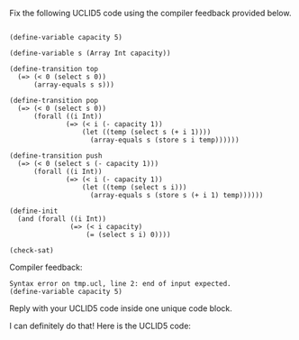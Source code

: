 
Fix the following UCLID5 code using the compiler feedback provided below.

```

(define-variable capacity 5)

(define-variable s (Array Int capacity))

(define-transition top
  (=> (< 0 (select s 0))
      (array-equals s s)))

(define-transition pop
  (=> (< 0 (select s 0))
      (forall ((i Int))
              (=> (< i (- capacity 1))
                  (let ((temp (select s (+ i 1))))
                    (array-equals s (store s i temp))))))

(define-transition push
  (=> (< 0 (select s (- capacity 1)))
      (forall ((i Int))
              (=> (< i (- capacity 1))
                  (let ((temp (select s i)))
                    (array-equals s (store s (+ i 1) temp))))))

(define-init
  (and (forall ((i Int))
               (=> (< i capacity)
                   (= (select s i) 0))))

(check-sat)
```

Compiler feedback:

```
Syntax error on tmp.ucl, line 2: end of input expected.
(define-variable capacity 5)

```
Reply with your UCLID5 code inside one unique code block.

I can definitely do that! Here is the UCLID5 code:
```

